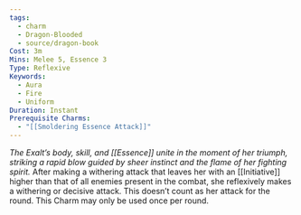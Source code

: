```yaml
---
tags:
  - charm
  - Dragon-Blooded
  - source/dragon-book
Cost: 3m
Mins: Melee 5, Essence 3
Type: Reflexive
Keywords:
  - Aura
  - Fire
  - Uniform
Duration: Instant
Prerequisite Charms:
  - "[[Smoldering Essence Attack]]"
---
```

*The Exalt’s body, skill, and [[Essence]] unite in the moment of her triumph, striking a rapid blow guided by sheer instinct and the flame of her fighting spirit.*
After making a withering attack that leaves her with an [[Initiative]] higher than that of all enemies present in the combat, she reflexively makes a withering or decisive attack. This doesn’t count as her attack for the round. This Charm may only be used once per round.